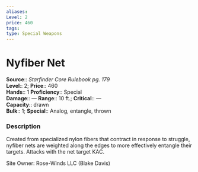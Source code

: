 ```yaml
---
aliases: 
Level: 2
price: 460
tags: 
type: Special Weapons
---
```


# Nyfiber Net

**Source**:: _Starfinder Core Rulebook pg. 179_  
**Level**:: 2;
**Price**:: 460  
**Hands**:: 1
**Proficiency**:: Special  
**Damage**:: — **Range**:: 10 ft.;
**Critical**:: —  
**Capacity**:: drawn  
**Bulk**:: 1;
**Special**:: Analog, entangle, thrown

### Description

Created from specialized nylon fibers that contract in response to struggle, nyfiber nets are weighted along the edges to more effectively entangle their targets. Attacks with the net target KAC.

Site Owner: Rose-Winds LLC (Blake Davis)
